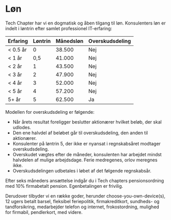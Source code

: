 # Løn

Tech Chapter har vi en dogmatisk og åben tilgang til løn. Konsulenters løn er indelt i løntrin efter samlet professionel IT-erfaring:

| Erfaring | Løntrin | Månedsløn | Overskudsdeling |
|----------|---------|-----------|-----------------|
| < 0.5 år |       0 |    38.500 |             Nej |
|   < 1 år |     0,5 |    41.000 |             Nej |
|   < 2 år |       1 |    43.500 |             Nej |
|   < 3 år |       2 |    47.900 |             Nej |
|   < 4 år |       3 |    52.000 |             Nej |
|   < 5 år |       4 |    57.200 |             Nej |
|    5+ år |       5 |    62.500 |              Ja |

Modellen for overskudsdeling er følgende:
- Når årets resultat foreligger beslutter aktionærer hvilket beløb, der skal udlodes.
- Den ene halvdel af beløbet går til overskudsdeling, den anden til aktionærer.
- Konsulenter på løntrin 5, der ikke er nyansat i regnskabsåret modtager overskudsdeling.
- Overskudet vægtes efter de måneder, konsulenten har arbejdet mindst halvdelen af mulige arbejdsdage. Ferie medregenes, orlov meregnes ikke. 
- Overskudsdelingen udbetales i løbet af det følgende regnskabsår.

Efter seks måneders ansættelse indgår du i Tech chapters pensionsordning med 10% firmabetalt pension. Egenbetalingen er frivilig.

Derudover tilbyder vi en række goder, herunder choose-you-own-device(s), 12 ugers betalt barsel, fleksibel feriepolitik, firmakreditkort, sundheds- og tandforsikring, medarbejder telefon og internet, frokostordning, mulighed for firmabil, pendlerkort, med videre.
